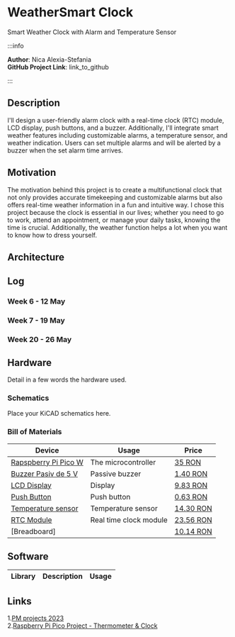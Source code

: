 # WeatherSmart Clock
Smart Weather Clock with Alarm and Temperature Sensor

:::info 

**Author**: Nica Alexia-Stefania \
**GitHub Project Link**: link_to_github

:::

## Description

I'll design a user-friendly alarm clock with a real-time clock (RTC) module, LCD display, push buttons, and a buzzer. Additionally, I'll integrate smart weather features including customizable alarms, a temperature sensor, and weather indication. Users can set multiple alarms and will be alerted by a buzzer when the set alarm time arrives.

## Motivation

The motivation behind this project is to create a multifunctional clock that not only provides accurate timekeeping and customizable alarms but also offers real-time weather information in a fun and intuitive way. I chose this project because the clock is essential in our lives; whether you need to go to work, attend an appointment, or manage your daily tasks, knowing the time is crucial. Additionally, the weather function helps a lot when you want to know how to dress yourself.

## Architecture 

## Log

<!-- write every week your progress here -->

### Week 6 - 12 May

### Week 7 - 19 May

### Week 20 - 26 May

## Hardware

Detail in a few words the hardware used.

### Schematics

Place your KiCAD schematics here.

### Bill of Materials

<!-- Fill out this table with all the hardware components that you might need.

The format is 
```
| [Device](link://to/device) | This is used ... | [price](link://to/store) |

```

-->

| Device | Usage | Price |
|--------|--------|-------|
| [Rapspberry Pi Pico W](https://www.raspberrypi.com/documentation/microcontrollers/raspberry-pi-pico.html) | The microcontroller | [35 RON](https://www.optimusdigital.ro/en/raspberry-pi-boards/12394-raspberry-pi-pico-w.html) |
| [Buzzer Pasiv de 5 V](https://components101.com/misc/buzzer-pinout-working-datasheet) |Passive buzzer | [1.40 RON](https://www.optimusdigital.ro/ro/audio-buzzere/634-buzzer-pasiv-de-5-v.html?search_query=buzzer+pasiv&results=15)|
| [LCD Display](https://circuitdigest.com/article/16x2-lcd-display-module-pinout-datasheet)|Display|[9.83 RON](https://ardushop.ro/ro/electronica/36-lcd-1602.html?search_query=lcd+display&results=138)|
| [Push Button](https://components101.com/switches/push-button)|Push button|[0.63 RON](https://ardushop.ro/ro/home/97-buton-mic-push-button-trough-hole.html?search_query=buton&results=157)|
| [Temperature sensor](https://www.mouser.com/datasheet/2/758/DHT11-Technical-Data-Sheet-Translated-Version-1143054.pdf)|Temperature sensor|[14.30 RON](https://ardushop.ro/ro/home/121-modul-senzor-temperatura-i-umiditate-digital-dht11.html?search_query=dht11&results=3)|
| [RTC Module](https://www.analog.com/media/en/technical-documentation/data-sheets/DS3231.pdf)|Real time clock module|[23.56 RON](https://ardushop.ro/ro/electronica/231-modul-rtc-de-precizie-ds3231-i2c.html?search_query=ds3231&results=1)|
| [Breadboard]||[10.14 RON](https://ardushop.ro/ro/electronica/33-breadboard-830.html?search_query=breadboard&results=31)|

## Software

| Library | Description | Usage |
|---------|-------------|-------|


## Links
1.[PM projects 2023](https://ocw.cs.pub.ro/courses/pm/prj2023) \
2.[Raspberry Pi Pico Project - Thermometer & Clock](https://www.youtube.com/watch?v=gBofy7MMdIY)
